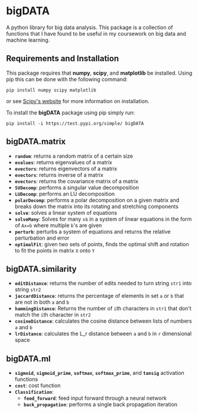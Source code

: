 # bigDATA

A python library for big data analysis. This package is a collection of functions that I have found to be useful in my coursework on big data and machine learning.

## Requirements and Installation

This package requires that **numpy**, **scipy**, and **matplotlib** be installed. Using pip this can be done with the following command:

```pip install numpy scipy matplotlib```

or see [Scipy's website](https://www.scipy.org/install.html) for more information on installation.

To install the **bigDATA** package using pip simply run:

```pip install -i https://test.pypi.org/simple/ bigDATA```

## bigDATA.matrix

* **`random`**: returns a random matrix of a certain size
* **`evalues`**: returns eigenvalues of a matrix
* **`evectors`**: returns eigenvectors of a matrix
* **`evectors`**: returns inverse of a matrix
* **`evectors`**: returns the covariance matrix of a matrix
* **`SVDecomp`**: performs a singular value decomposition
* **`LUDecomp`**: performs an LU decomposition
* **`polarDecomp`**: performs a polar decomposition on a given matrix and breaks down the matrix into its rotating and stretching components
* **`solve`**: solves a linear system of equations
* **`solveMany`**: Solves for many `x`s in a system of linear equations in the form of `Ax=b` where multiple `b`'s are given
* **`perturb`**: perturbs a system of equations and returns the relative perturbation and error
* **`optimalFit`**: given two sets of points, finds the optimal shift and rotation to fit the points in matrix `X` onto `Y`


## bigDATA.similarity

* **`editDistance`**: returns the number of edits needed to turn string `str1` into string `str2`
* **`jaccardDistance`**: returns the percentage of elements in set `a` or `b` that are not in both `a` and `b`
* **`hammingDistance`**: Returns the number of `i`th characters in `str1` that don't match the `i`th character in `str2`
* **`cosineDistance`**: calculates the cosine distance between lists of numbers `a` and `b`
* **`lrDistance`**: calculates the L_r distance between `a` and `b` in `r` dimensional space


## bigDATA.ml

* **`sigmoid`**, **`sigmoid_prime`**, **`softmax`**, **`softmax_prime`**, and **`tansig`** activation functions
* **`cost`**: cost function
* **`Classification`**:
    * **`feed_forward`**: feed input forward through a neural network
    * **`back_propagation`**: performs a single back propagation iteration

